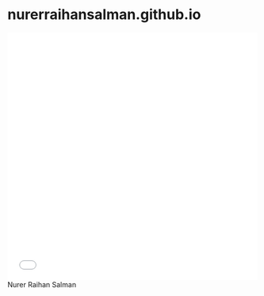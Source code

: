 # nurerraihansalman.github.io
<iframe src="index.html" style="width: 100%; height: 500px; border: none;"></iframe>
Nurer Raihan Salman
